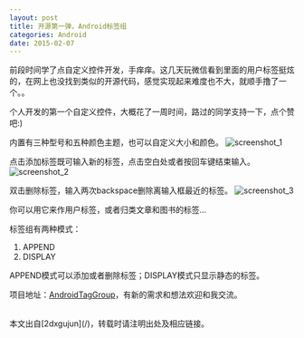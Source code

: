 ```yaml
---
layout: post
title: 开源第一弹，Android标签组
categories: Android
date: 2015-02-07
---
```


前段时间学了点自定义控件开发，手痒痒。这几天玩微信看到里面的用户标签挺炫的，在网上也没找到类似的开源代码，感觉实现起来难度也不大，就顺手撸了一个。。

个人开发的第一个自定义控件，大概花了一周时间，路过的同学支持一下，点个赞吧:)

<!-- more -->

内置有三种型号和五种颜色主题，也可以自定义大小和颜色。
![screenshot_1](http://ww3.sinaimg.cn/large/bce2dea9jw1esvvaeywgdj20dw0fo0tt.jpg)

点击添加标签既可输入新的标签，点击空白处或者按回车键结束输入。
![screenshot_2](http://ww1.sinaimg.cn/large/bce2dea9jw1esvvaea8hsj20dw07cq39.jpg)

双击删除标签，输入两次backspace删除离输入框最近的标签。
![screenshot_3](http://ww1.sinaimg.cn/large/bce2dea9jw1esvvafnuuvj20dw07egly.jpg)

你可以用它来作用户标签，或者归类文章和图书的标签...

标签组有两种模式：

1. APPEND
2. DISPLAY

APPEND模式可以添加或者删除标签；DISPLAY模式只显示静态的标签。

项目地址：[AndroidTagGroup](https://github.com/2dxgujun/AndroidTagGroup)，有新的需求和想法欢迎和我交流。


<br/>
本文出自[2dxgujun](/)，转载时请注明出处及相应链接。